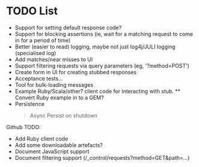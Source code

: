 # TODO List

 * Support for setting default response code?
 * Support for blocking assertions (ie, wait for a matching request to come in for a period of time)
 * Better (easier to read) logging, maybe not just log4j/JULI logging (specialised log)
 * Add matches/near misses to UI
 * Support filtering requests via query parameters (eg, '?method=POST')
 * Create form in UI for creating stubbed responses
 * Acceptance tests...
 * Tool for bulk-loading messages
 * Example Ruby/Scala/other? client code for interacting with stub.
   ** Convert Ruby example in to a GEM?
 * Persistence
   > Async
   > Persist on shutdown
 
Github TODO:
 - Add Ruby client code
 - Add some downloadable artefacts?
 - Document JavaScript support
 - Document filtering support (/_control/requests?method=GET&path=...)


